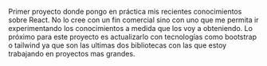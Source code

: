 Primer proyecto donde pongo en práctica mis recientes conocimientos sobre React. 
No lo cree con un fin comercial sino con uno que me permita ir experimentando los conocimientos a medida que los voy a obteniendo. Lo próximo para este proyecto es actualizarlo con tecnologías como bootstrap o tailwind ya que son las ultimas dos bibliotecas con las que estoy trabajando en proyectos mas grandes. 
